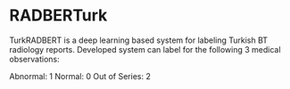 # RADBERTurk

TurkRADBERT is a deep learning based system for labeling Turkish BT radiology reports. Developed system can label for the following 3 medical observations:

Abnormal: 1
Normal: 0
Out of Series: 2

